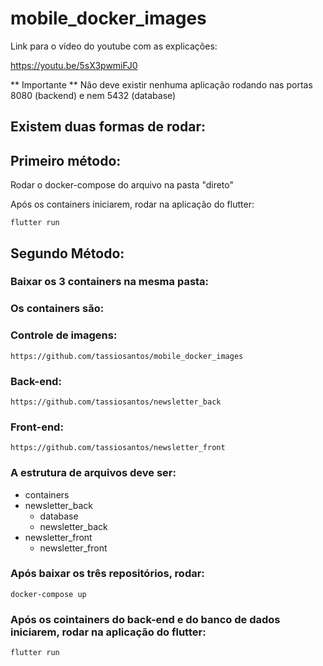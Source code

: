 # mobile_docker_images


Link para o vídeo do youtube com as explicações:

https://youtu.be/5sX3pwmiFJ0


** Importante **
Não deve existir nenhuma aplicação rodando nas portas 8080 (backend) e nem 5432 (database)


## Existem duas formas de rodar:


## Primeiro método:

Rodar o docker-compose do arquivo na pasta "direto"

Após os containers iniciarem, rodar na aplicação do flutter:

    flutter run




## Segundo Método: 

### Baixar os 3 containers na mesma pasta:

### Os containers são:

### Controle de imagens:
    https://github.com/tassiosantos/mobile_docker_images

### Back-end:

    https://github.com/tassiosantos/newsletter_back

### Front-end:

    https://github.com/tassiosantos/newsletter_front


### A estrutura de arquivos deve ser:
 - containers
 - newsletter_back
   - database
   - newsletter_back
 - newsletter_front
   - newsletter_front


### Após baixar os três repositórios, rodar:

    docker-compose up


### Após os cointainers do back-end e do banco de dados iniciarem, rodar na aplicação do flutter:

    flutter run

